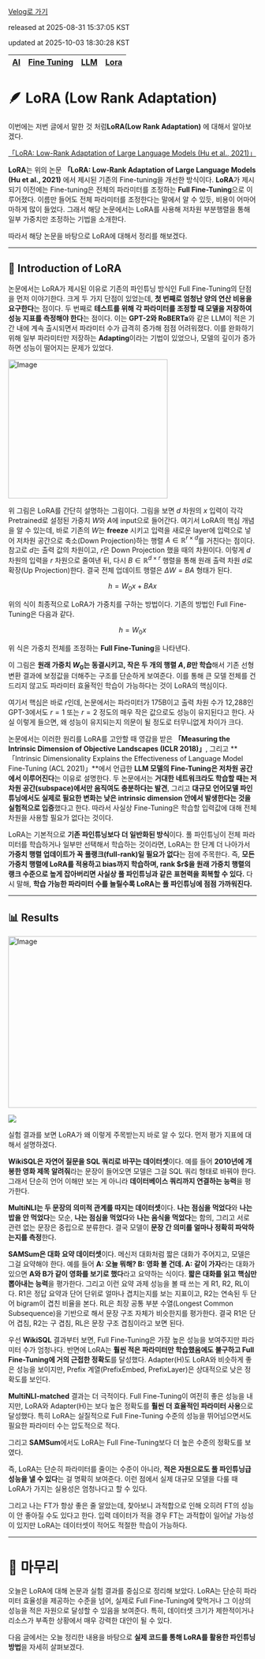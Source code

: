 [Velog로 가기](https://velog.io/@choi-hyk/LLM-LoRA-Low-Rank-Adaptation)

released at 2025-08-31 15:37:05 KST

updated at 2025-10-03 18:30:28 KST

|[AI](https://velog.io/tags/AI)|[Fine Tuning](https://velog.io/tags/Fine-Tuning)|[LLM](https://velog.io/tags/LLM)|[Lora](https://velog.io/tags/Lora)|
|----|----|----|----|

# 🪶 LoRA (Low Rank Adaptation)

이번에는 저번 글에서 말한 것 처럼**LoRA(Low Rank Adaptation)** 에 대해서 알아보겠다.

[「LoRA: Low-Rank Adaptation of Large Language Models (Hu et al., 2021)」](https://arxiv.org/abs/2106.09685)

**LoRA**는 위의 논문 **「LoRA: Low-Rank Adaptation of Large Language Models (Hu et al., 2021)** 에서 제시된 기존의 Fine-tuning을 개선한 방식이다. **LoRA**가 제시되기 이전에는 Fine-tuning은 전체의 파라미터를 조정하는 **Full Fine-Tuning**으로 이루어졌다. 이름만 들어도 전체 파라미터를 조정한다는 말에서 알 수 있듯, 비용이 어마어마하게 많이 들었다. 그래서 해당 논문에서는 LoRA를 사용해 저차원 부분행렬을 통해 일부 가중치만 조정하는 기법을 소개한다.

따라서 해당 논문을 바탕으로 LoRA에 대해서 정리를 해보겠다.

---

## 📘 Introduction of LoRA

논문에서는 LoRA가 제시된 이유로 기존의 파인튜닝 방식인 Full Fine-Tuning의 단점을 먼저 이야기한다. 크게 두 가지 단점이 있었는데, **첫 번째로 엄청난 양의 연산 비용을 요구한다**는 점이다. 두 번째로 **테스트를 위해 각 파라미터를 조정할 때 모델을 저장하여 성능 지표를 측정해야 한다**는 점이다. 이는 **GPT-2와 RoBERTa**와 같은 LLM이 적은 기간 내에 계속 출시되면서 파라미터 수가 급격히 증가해 점점 어려워졌다. 이를 완화하기 위해 일부 파라미터만 저장하는 **Adapting**이라는 기법이 있었으나, 모델의 깊이가 증가하면 성능이 떨어지는 문제가 있었다.

<img width="323" height="282" alt="Image" src="https://github.com/user-attachments/assets/9c74354d-1049-4606-a38f-dcc470aa8790" />  

위 그림은 LoRA를 간단히 설명하는 그림이다. 그림을 보면 $d$ 차원의 $x$ 입력이 각각 Pretrained로 설정된 가중치 $W$와 $A$에 input으로 들어간다. 여기서 LoRA의 핵심 개념을 알 수 있는데, 바로 기존의 $W$는 **freeze** 시키고 입력을 새로운 layer에 입력으로 넣어 저차원 공간으로 축소(Down Projection)하는 행렬 $A \in \mathbb{R}^{r \times d}$를 거친다는 점이다. 참고로 $d$는 출력 값의 차원이고, $r$은 Down Projection 했을 때의 차원이다. 이렇게 $d$ 차원의 입력을 $r$ 차원으로 줄여낸 뒤, 다시 $B \in \mathbb{R}^{d \times r}$ 행렬을 통해 원래 출력 차원 $d$로 확장(Up Projection)한다. 결국 전체 업데이트 행렬은 $\Delta W = BA$ 형태가 된다.

$$
h = W_0 x + BAx
$$

위의 식이 최종적으로 LoRA가 가중치를 구하는 방법이다. 기존의 방법인 Full Fine-Tuning은 다음과 같다.

$$
h = W_0 x
$$

위 식은 가중치 전체를 조정하는 **Full Fine-Tuning**을 나타낸다.

이 그림은 **원래 가중치 $W_0$는 동결시키고, 작은 두 개의 행렬 $A, B$만 학습**해서 기존 선형 변환 결과에 보정값을 더해주는 구조를 단순하게 보여준다. 이를 통해 큰 모델 전체를 건드리지 않고도 파라미터 효율적인 학습이 가능하다는 것이 LoRA의 핵심이다.

여기서 핵심은 바로 $r$인데, 논문에서는 파라미터가 175B이고 출력 차원 수가 12,288인 GPT-3에서도 $r = 1$ 또는 $r = 2$ 정도의 매우 작은 값으로도 성능이 유지된다고 한다. 사실 이렇게 들으면, 왜 성능이 유지되는지 의문이 될 정도로 터무니없게 차이가 크다.

논문에서는 이러한 원리를 LoRA를 고안할 때 영감을 받은 **「Measuring the Intrinsic Dimension of Objective Landscapes (ICLR 2018)」**, 그리고 **「Intrinsic Dimensionality Explains the Effectiveness of Language Model Fine-Tuning (ACL 2021)」**에서 언급한 **LLM 모델의 Fine-Tuning은 저차원 공간에서 이루어진다**는 이유로 설명한다. 두 논문에서는 **거대한 네트워크라도 학습할 때는 저차원 공간(subspace)에서만 움직여도 충분하다는 발견**, 그리고 **대규모 언어모델 파인튜닝에서도 실제로 필요한 변화는 낮은 intrinsic dimension 안에서 발생한다는 것을 실험적으로 입증**했다고 한다. 따라서 사실상 Fine-Tuning은 학습할 입력값에 대해 전체 차원을 사용할 필요가 없다는 것이다.

LoRA는 기본적으로 **기존 파인튜닝보다 더 일반화된 방식**이다. 풀 파인튜닝이 전체 파라미터를 학습하거나 일부만 선택해서 학습하는 것이라면, LoRA는 한 단계 더 나아가서 **가중치 행렬 업데이트가 꼭 풀랭크(full-rank)일 필요가 없다**는 점에 주목한다. 즉, **모든 가중치 행렬에 LoRA를 적용하고 bias까지 학습하며, rank \$r\$을 원래 가중치 행렬의 랭크 수준으로 높게 잡아버리면 사실상 풀 파인튜닝과 같은 표현력을 회복할 수 있다.** 다시 말해, **학습 가능한 파라미터 수를 늘릴수록 LoRA는 풀 파인튜닝에 점점 가까워진다.**

---

## 📊 Results

<img width="842" height="348" alt="Image" src="https://github.com/user-attachments/assets/14d1ef61-3963-4c20-a4e9-b4f9c6a1fed3" />  

![](https://velog.velcdn.com/images/choi-hyk/post/0c0f6136-a4c5-40ab-82de-b90b66ea701a/image.png)

실험 결과를 보면 LoRA가 왜 이렇게 주목받는지 바로 알 수 있다. 먼저 평가 지표에 대해서 설명하겠다.

**WikiSQL은 자연어 질문을 SQL 쿼리로 바꾸는 데이터셋**이다. 예를 들어 **2010년에 개봉한 영화 제목 알려줘**라는 문장이 들어오면 모델은 그걸 SQL 쿼리 형태로 바꿔야 한다. 그래서 단순히 언어 이해만 보는 게 아니라 **데이터베이스 쿼리까지 연결하는 능력**을 평가한다.

**MultiNLI는 두 문장의 의미적 관계를 따지는 데이터셋**이다. **나는 점심을 먹었다**와 **나는 밥을 안 먹었다**는 모순, **나는 점심을 먹었다**와 **나는 음식을 먹었다**는 함의, 그리고 서로 관련 없는 문장은 중립으로 분류한다. 결국 모델이 **문장 간 의미를 얼마나 정확히 파악하는지를 측정**한다.

**SAMSum은 대화 요약 데이터셋**이다. 메신저 대화처럼 짧은 대화가 주어지고, 모델은 그걸 요약해야 한다. 예를 들어 **A: 오늘 뭐해? B: 영화 볼 건데. A: 같이 가자**라는 대화가 있으면 **A와 B가 같이 영화를 보기로 했다**라고 요약하는 식이다. **짧은 대화를 읽고 핵심만 뽑아내는 능력**을 평가한다. 그리고 이런 요약 과제 성능을 볼 때 쓰는 게 R1, R2, RL이다. R1은 정답 요약과 단어 단위로 얼마나 겹치는지를 보는 지표이고, R2는 연속된 두 단어 bigram이 겹친 비율을 본다. RL은 최장 공통 부분 수열(Longest Common Subsequence)을 기반으로 해서 문장 구조 자체가 비슷한지를 평가한다. 결국 R1은 단어 겹침, R2는 구 겹침, RL은 문장 구조 겹침이라고 보면 된다.

우선 **WikiSQL** 결과부터 보면, Full Fine-Tuning은 가장 높은 성능을 보여주지만 파라미터 수가 엄청나다. 반면에 LoRA는 **훨씬 적은 파라미터만 학습했음에도 불구하고 Full Fine-Tuning에 거의 근접한 정확도**를 달성했다. Adapter(H)도 LoRA와 비슷하게 좋은 성능을 보이지만, Prefix 계열(PrefixEmbed, PrefixLayer)은 상대적으로 낮은 정확도를 보인다.

**MultiNLI-matched** 결과는 더 극적이다. Full Fine-Tuning이 여전히 좋은 성능을 내지만, LoRA와 Adapter(H)는 보다 높은 정확도를 **훨씬 더 효율적인 파라미터 사용**으로 달성했다. 특히 LoRA는 실질적으로 Full Fine-Tuning 수준의 성능을 뛰어넘으면서도 필요한 파라미터 수는 압도적으로 적다.

그리고 **SAMSum**에서도 LoRA는 Full Fine-Tuning보다 더 높은 수준의 정확도를 보였다.

즉, LoRA는 단순히 파라미터를 줄이는 수준이 아니라, **적은 자원으로도 풀 파인튜닝급 성능을 낼 수 있다**는 걸 명확히 보여준다. 이런 점에서 실제 대규모 모델을 다룰 때 LoRA가 가지는 실용성은 엄청나다고 할 수 있다.

그리고 나는 FT가 항상 좋은 줄 알았는데, 찾아보니 과적합으로 인해 오히려 FT의 성능이 안 좋아질 수도 있다고 한다. 입력 데이터가 적을 경우 FT는 과적합이 일어날 가능성이 있지만 LoRA는 데이터셋이 적어도 적절한 학습이 가능하다.

---

# 📝 마무리

오늘은 LoRA에 대해 논문과 실험 결과를 중심으로 정리해 보았다. LoRA는 단순히 파라미터 효율성을 제공하는 수준을 넘어, 실제로 Full Fine-Tuning에 맞먹거나 그 이상의 성능을 적은 자원으로 달성할 수 있음을 보여준다. 특히, 데이터셋 크기가 제한적이거나 리소스가 부족한 상황에서 매우 강력한 대안이 될 수 있다.

다음 글에서는 오늘 정리한 내용을 바탕으로 **실제 코드를 통해 LoRA를 활용한 파인튜닝 방법**을 자세히 살펴보겠다.
